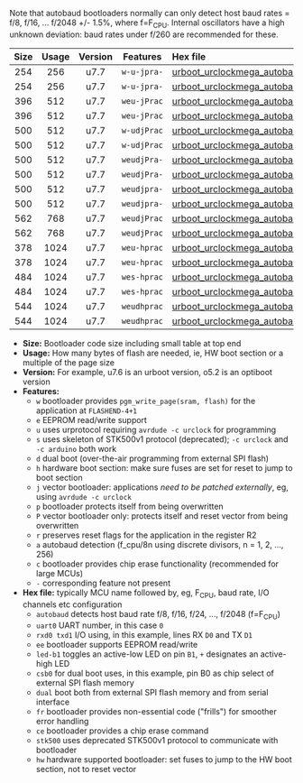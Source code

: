 Note that autobaud bootloaders normally can only detect host baud rates = f/8, f/16, ... f/2048 +/- 1.5%, where f=F<sub>CPU</sub>. Internal oscillators have a high unknown deviation: baud rates under f/260 are recommended for these.

|Size|Usage|Version|Features|Hex file|
|:-:|:-:|:-:|:-:|:--|
|254|256|u7.7|`w-u-jpra-`|[urboot_urclockmega_autobaud_uart0_rxd0_txd1_led+c7.hex](https://raw.githubusercontent.com/stefanrueger/urboot.hex/main/boards/urclockmega/autobaud/urboot_urclockmega_autobaud_uart0_rxd0_txd1_led+c7.hex)|
|254|256|u7.7|`w-u-jpra-`|[urboot_urclockmega_autobaud_uart1_rxd2_txd3_led+c7.hex](https://raw.githubusercontent.com/stefanrueger/urboot.hex/main/boards/urclockmega/autobaud/urboot_urclockmega_autobaud_uart1_rxd2_txd3_led+c7.hex)|
|396|512|u7.7|`weu-jPrac`|[urboot_urclockmega_autobaud_uart0_rxd0_txd1_ee_led+c7_fr_ce.hex](https://raw.githubusercontent.com/stefanrueger/urboot.hex/main/boards/urclockmega/autobaud/urboot_urclockmega_autobaud_uart0_rxd0_txd1_ee_led+c7_fr_ce.hex)|
|396|512|u7.7|`weu-jPrac`|[urboot_urclockmega_autobaud_uart1_rxd2_txd3_ee_led+c7_fr_ce.hex](https://raw.githubusercontent.com/stefanrueger/urboot.hex/main/boards/urclockmega/autobaud/urboot_urclockmega_autobaud_uart1_rxd2_txd3_ee_led+c7_fr_ce.hex)|
|500|512|u7.7|`w-udjPrac`|[urboot_urclockmega_autobaud_uart0_rxd0_txd1_led+c7_csb3_dual_fr_ce.hex](https://raw.githubusercontent.com/stefanrueger/urboot.hex/main/boards/urclockmega/autobaud/urboot_urclockmega_autobaud_uart0_rxd0_txd1_led+c7_csb3_dual_fr_ce.hex)|
|500|512|u7.7|`w-udjPrac`|[urboot_urclockmega_autobaud_uart1_rxd2_txd3_led+c7_csb3_dual_fr_ce.hex](https://raw.githubusercontent.com/stefanrueger/urboot.hex/main/boards/urclockmega/autobaud/urboot_urclockmega_autobaud_uart1_rxd2_txd3_led+c7_csb3_dual_fr_ce.hex)|
|500|512|u7.7|`weudjPra-`|[urboot_urclockmega_autobaud_uart0_rxd0_txd1_ee_led+c7_csb3_dual.hex](https://raw.githubusercontent.com/stefanrueger/urboot.hex/main/boards/urclockmega/autobaud/urboot_urclockmega_autobaud_uart0_rxd0_txd1_ee_led+c7_csb3_dual.hex)|
|500|512|u7.7|`weudjPra-`|[urboot_urclockmega_autobaud_uart1_rxd2_txd3_ee_led+c7_csb3_dual.hex](https://raw.githubusercontent.com/stefanrueger/urboot.hex/main/boards/urclockmega/autobaud/urboot_urclockmega_autobaud_uart1_rxd2_txd3_ee_led+c7_csb3_dual.hex)|
|500|512|u7.7|`weudjpra-`|[urboot_urclockmega_autobaud_uart0_rxd0_txd1_ee_led+c7_csb3_dual_fr.hex](https://raw.githubusercontent.com/stefanrueger/urboot.hex/main/boards/urclockmega/autobaud/urboot_urclockmega_autobaud_uart0_rxd0_txd1_ee_led+c7_csb3_dual_fr.hex)|
|500|512|u7.7|`weudjpra-`|[urboot_urclockmega_autobaud_uart1_rxd2_txd3_ee_led+c7_csb3_dual_fr.hex](https://raw.githubusercontent.com/stefanrueger/urboot.hex/main/boards/urclockmega/autobaud/urboot_urclockmega_autobaud_uart1_rxd2_txd3_ee_led+c7_csb3_dual_fr.hex)|
|562|768|u7.7|`weudjPrac`|[urboot_urclockmega_autobaud_uart0_rxd0_txd1_ee_led+c7_csb3_dual_fr_ce.hex](https://raw.githubusercontent.com/stefanrueger/urboot.hex/main/boards/urclockmega/autobaud/urboot_urclockmega_autobaud_uart0_rxd0_txd1_ee_led+c7_csb3_dual_fr_ce.hex)|
|562|768|u7.7|`weudjPrac`|[urboot_urclockmega_autobaud_uart1_rxd2_txd3_ee_led+c7_csb3_dual_fr_ce.hex](https://raw.githubusercontent.com/stefanrueger/urboot.hex/main/boards/urclockmega/autobaud/urboot_urclockmega_autobaud_uart1_rxd2_txd3_ee_led+c7_csb3_dual_fr_ce.hex)|
|378|1024|u7.7|`weu-hprac`|[urboot_urclockmega_autobaud_uart0_rxd0_txd1_ee_led+c7_fr_ce_hw.hex](https://raw.githubusercontent.com/stefanrueger/urboot.hex/main/boards/urclockmega/autobaud/urboot_urclockmega_autobaud_uart0_rxd0_txd1_ee_led+c7_fr_ce_hw.hex)|
|378|1024|u7.7|`weu-hprac`|[urboot_urclockmega_autobaud_uart1_rxd2_txd3_ee_led+c7_fr_ce_hw.hex](https://raw.githubusercontent.com/stefanrueger/urboot.hex/main/boards/urclockmega/autobaud/urboot_urclockmega_autobaud_uart1_rxd2_txd3_ee_led+c7_fr_ce_hw.hex)|
|484|1024|u7.7|`wes-hprac`|[urboot_urclockmega_autobaud_uart0_rxd0_txd1_ee_led+c7_fr_ce_stk500_hw.hex](https://raw.githubusercontent.com/stefanrueger/urboot.hex/main/boards/urclockmega/autobaud/urboot_urclockmega_autobaud_uart0_rxd0_txd1_ee_led+c7_fr_ce_stk500_hw.hex)|
|484|1024|u7.7|`wes-hprac`|[urboot_urclockmega_autobaud_uart1_rxd2_txd3_ee_led+c7_fr_ce_stk500_hw.hex](https://raw.githubusercontent.com/stefanrueger/urboot.hex/main/boards/urclockmega/autobaud/urboot_urclockmega_autobaud_uart1_rxd2_txd3_ee_led+c7_fr_ce_stk500_hw.hex)|
|544|1024|u7.7|`weudhprac`|[urboot_urclockmega_autobaud_uart0_rxd0_txd1_ee_led+c7_csb3_dual_fr_ce_hw.hex](https://raw.githubusercontent.com/stefanrueger/urboot.hex/main/boards/urclockmega/autobaud/urboot_urclockmega_autobaud_uart0_rxd0_txd1_ee_led+c7_csb3_dual_fr_ce_hw.hex)|
|544|1024|u7.7|`weudhprac`|[urboot_urclockmega_autobaud_uart1_rxd2_txd3_ee_led+c7_csb3_dual_fr_ce_hw.hex](https://raw.githubusercontent.com/stefanrueger/urboot.hex/main/boards/urclockmega/autobaud/urboot_urclockmega_autobaud_uart1_rxd2_txd3_ee_led+c7_csb3_dual_fr_ce_hw.hex)|

- **Size:** Bootloader code size including small table at top end
- **Usage:** How many bytes of flash are needed, ie, HW boot section or a multiple of the page size
- **Version:** For example, u7.6 is an urboot version, o5.2 is an optiboot version
- **Features:**
  + `w` bootloader provides `pgm_write_page(sram, flash)` for the application at `FLASHEND-4+1`
  + `e` EEPROM read/write support
  + `u` uses urprotocol requiring `avrdude -c urclock` for programming
  + `s` uses skeleton of STK500v1 protocol (deprecated); `-c urclock` and `-c arduino` both work
  + `d` dual boot (over-the-air programming from external SPI flash)
  + `h` hardware boot section: make sure fuses are set for reset to jump to boot section
  + `j` vector bootloader: applications *need to be patched externally*, eg, using `avrdude -c urclock`
  + `p` bootloader protects itself from being overwritten
  + `P` vector bootloader only: protects itself and reset vector from being overwritten
  + `r` preserves reset flags for the application in the register R2
  + `a` autobaud detection (f_cpu/8n using discrete divisors, n = 1, 2, ..., 256)
  + `c` bootloader provides chip erase functionality (recommended for large MCUs)
  + `-` corresponding feature not present
- **Hex file:** typically MCU name followed by, eg, F<sub>CPU</sub>, baud rate, I/O channels etc configuration
  + `autobaud` detects host baud rate f/8, f/16, f/24, ..., f/2048 (f=F<sub>CPU</sub>)
  + `uart0` UART number, in this case `0`
  + `rxd0 txd1` I/O using, in this example, lines RX `D0` and TX `D1`
  + `ee` bootloader supports EEPROM read/write
  + `led-b1` toggles an active-low LED on pin `B1`, `+` designates an active-high LED
  + `csb0` for dual boot uses, in this example, pin B0 as chip select of external SPI flash memory
  + `dual` boot both from external SPI flash memory and from serial interface
  + `fr` bootloader provides non-essential code ("frills") for smoother error handling
  + `ce` bootloader provides a chip erase command
  + `stk500` uses deprecated STK500v1 protocol to communicate with bootloader
  + `hw` hardware supported bootloader: set fuses to jump to the HW boot section, not to reset vector

